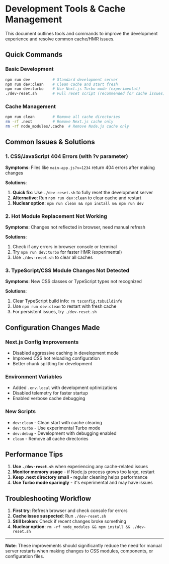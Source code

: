 # Development Tools & Cache Management

This document outlines tools and commands to improve the development experience and resolve common cache/HMR issues.

## Quick Commands

### Basic Development
```bash
npm run dev          # Standard development server
npm run dev:clean    # Clean cache and start fresh
npm run dev:turbo    # Use Next.js Turbo mode (experimental)
./dev-reset.sh       # Full reset script (recommended for cache issues)
```

### Cache Management
```bash
npm run clean        # Remove all cache directories
rm -rf .next         # Remove Next.js cache only
rm -rf node_modules/.cache  # Remove Node.js cache only
```

## Common Issues & Solutions

### 1. CSS/JavaScript 404 Errors (with ?v parameter)
**Symptoms**: Files like `main-app.js?v=1234` return 404 errors after making changes

**Solutions**:
1. **Quick fix**: Use `./dev-reset.sh` to fully reset the development server
2. **Alternative**: Run `npm run dev:clean` to clear cache and restart
3. **Nuclear option**: `npm run clean && npm install && npm run dev`

### 2. Hot Module Replacement Not Working
**Symptoms**: Changes not reflected in browser, need manual refresh

**Solutions**:
1. Check if any errors in browser console or terminal
2. Try `npm run dev:turbo` for faster HMR (experimental)
3. Use `./dev-reset.sh` to clear all caches

### 3. TypeScript/CSS Module Changes Not Detected
**Symptoms**: New CSS classes or TypeScript types not recognized

**Solutions**:
1. Clear TypeScript build info: `rm tsconfig.tsbuildinfo`
2. Use `npm run dev:clean` to restart with fresh cache
3. For persistent issues, try `./dev-reset.sh`

## Configuration Changes Made

### Next.js Config Improvements
- Disabled aggressive caching in development mode
- Improved CSS hot reloading configuration
- Better chunk splitting for development

### Environment Variables
- Added `.env.local` with development optimizations
- Disabled telemetry for faster startup
- Enabled verbose cache debugging

### New Scripts
- `dev:clean` - Clean start with cache clearing
- `dev:turbo` - Use experimental Turbo mode
- `dev:debug` - Development with debugging enabled
- `clean` - Remove all cache directories

## Performance Tips

1. **Use `./dev-reset.sh`** when experiencing any cache-related issues
2. **Monitor memory usage** - if Node.js process grows too large, restart
3. **Keep .next directory small** - regular cleaning helps performance
4. **Use Turbo mode sparingly** - it's experimental and may have issues

## Troubleshooting Workflow

1. **First try**: Refresh browser and check console for errors
2. **Cache issue suspected**: Run `./dev-reset.sh`
3. **Still broken**: Check if recent changes broke something
4. **Nuclear option**: `rm -rf node_modules && npm install && ./dev-reset.sh`

---

**Note**: These improvements should significantly reduce the need for manual server restarts when making changes to CSS modules, components, or configuration files.